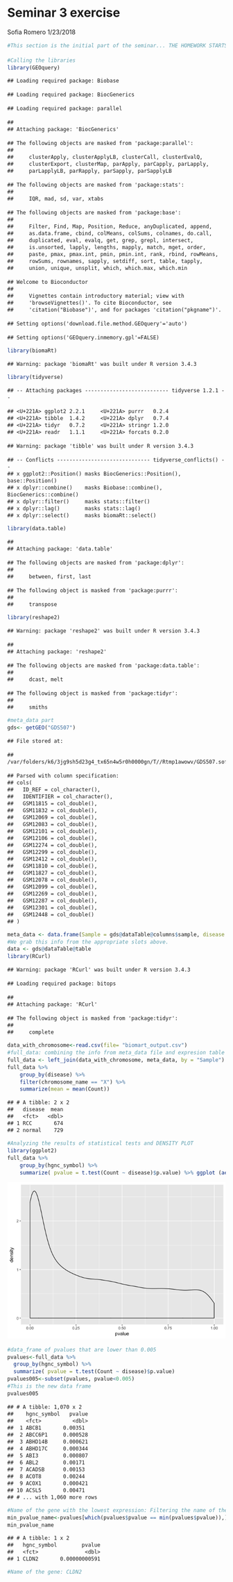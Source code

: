Seminar 3 exercise
================
Sofia Romero
1/23/2018

``` r
#This section is the initial part of the seminar... THE HOMEWORK STARTS FROM THE PLOT

#Calling the libraries
library(GEOquery)
```

    ## Loading required package: Biobase

    ## Loading required package: BiocGenerics

    ## Loading required package: parallel

    ## 
    ## Attaching package: 'BiocGenerics'

    ## The following objects are masked from 'package:parallel':
    ## 
    ##     clusterApply, clusterApplyLB, clusterCall, clusterEvalQ,
    ##     clusterExport, clusterMap, parApply, parCapply, parLapply,
    ##     parLapplyLB, parRapply, parSapply, parSapplyLB

    ## The following objects are masked from 'package:stats':
    ## 
    ##     IQR, mad, sd, var, xtabs

    ## The following objects are masked from 'package:base':
    ## 
    ##     Filter, Find, Map, Position, Reduce, anyDuplicated, append,
    ##     as.data.frame, cbind, colMeans, colSums, colnames, do.call,
    ##     duplicated, eval, evalq, get, grep, grepl, intersect,
    ##     is.unsorted, lapply, lengths, mapply, match, mget, order,
    ##     paste, pmax, pmax.int, pmin, pmin.int, rank, rbind, rowMeans,
    ##     rowSums, rownames, sapply, setdiff, sort, table, tapply,
    ##     union, unique, unsplit, which, which.max, which.min

    ## Welcome to Bioconductor
    ## 
    ##     Vignettes contain introductory material; view with
    ##     'browseVignettes()'. To cite Bioconductor, see
    ##     'citation("Biobase")', and for packages 'citation("pkgname")'.

    ## Setting options('download.file.method.GEOquery'='auto')

    ## Setting options('GEOquery.inmemory.gpl'=FALSE)

``` r
library(biomaRt)
```

    ## Warning: package 'biomaRt' was built under R version 3.4.3

``` r
library(tidyverse)
```

    ## -- Attaching packages --------------------------- tidyverse 1.2.1 --

    ## <U+221A> ggplot2 2.2.1     <U+221A> purrr   0.2.4
    ## <U+221A> tibble  1.4.2     <U+221A> dplyr   0.7.4
    ## <U+221A> tidyr   0.7.2     <U+221A> stringr 1.2.0
    ## <U+221A> readr   1.1.1     <U+221A> forcats 0.2.0

    ## Warning: package 'tibble' was built under R version 3.4.3

    ## -- Conflicts ------------------------------ tidyverse_conflicts() --
    ## x ggplot2::Position() masks BiocGenerics::Position(), base::Position()
    ## x dplyr::combine()    masks Biobase::combine(), BiocGenerics::combine()
    ## x dplyr::filter()     masks stats::filter()
    ## x dplyr::lag()        masks stats::lag()
    ## x dplyr::select()     masks biomaRt::select()

``` r
library(data.table)
```

    ## 
    ## Attaching package: 'data.table'

    ## The following objects are masked from 'package:dplyr':
    ## 
    ##     between, first, last

    ## The following object is masked from 'package:purrr':
    ## 
    ##     transpose

``` r
library(reshape2)
```

    ## Warning: package 'reshape2' was built under R version 3.4.3

    ## 
    ## Attaching package: 'reshape2'

    ## The following objects are masked from 'package:data.table':
    ## 
    ##     dcast, melt

    ## The following object is masked from 'package:tidyr':
    ## 
    ##     smiths

``` r
#meta_data part
gds<- getGEO("GDS507")
```

    ## File stored at:

    ## /var/folders/k6/3jg9sh5d23g4_tx65n4w5r0h0000gn/T//Rtmp1awowv/GDS507.soft.gz

    ## Parsed with column specification:
    ## cols(
    ##   ID_REF = col_character(),
    ##   IDENTIFIER = col_character(),
    ##   GSM11815 = col_double(),
    ##   GSM11832 = col_double(),
    ##   GSM12069 = col_double(),
    ##   GSM12083 = col_double(),
    ##   GSM12101 = col_double(),
    ##   GSM12106 = col_double(),
    ##   GSM12274 = col_double(),
    ##   GSM12299 = col_double(),
    ##   GSM12412 = col_double(),
    ##   GSM11810 = col_double(),
    ##   GSM11827 = col_double(),
    ##   GSM12078 = col_double(),
    ##   GSM12099 = col_double(),
    ##   GSM12269 = col_double(),
    ##   GSM12287 = col_double(),
    ##   GSM12301 = col_double(),
    ##   GSM12448 = col_double()
    ## )

``` r
meta_data <- data.frame(Sample = gds@dataTable@columns$sample, disease = gds@dataTable@columns$disease.state)
#We grab this info from the appropriate slots above. 
data <- gds@dataTable@table
library(RCurl)
```

    ## Warning: package 'RCurl' was built under R version 3.4.3

    ## Loading required package: bitops

    ## 
    ## Attaching package: 'RCurl'

    ## The following object is masked from 'package:tidyr':
    ## 
    ##     complete

``` r
data_with_chromosome<-read.csv(file= "biomart_output.csv")
#full_data: combining the info from meta_data file and expresion table 
full_data <- left_join(data_with_chromosome, meta_data, by = "Sample")
full_data %>% 
    group_by(disease) %>% 
    filter(chromosome_name == "X") %>% 
    summarize(mean = mean(Count))
```

    ## # A tibble: 2 x 2
    ##   disease  mean
    ##   <fct>   <dbl>
    ## 1 RCC       674
    ## 2 normal    729

``` r
#Analyzing the results of statistical tests and DENSITY PLOT
library(ggplot2)
full_data %>% 
    group_by(hgnc_symbol) %>% 
    summarize( pvalue = t.test(Count ~ disease)$p.value) %>% ggplot (aes(x=pvalue))+ geom_density()
```

![](Seminar3_Excersice_files/figure-markdown_github/unnamed-chunk-1-1.png)

``` r
#data_frame of pvalues that are lower than 0.005
pvalues<-full_data %>% 
  group_by(hgnc_symbol) %>% 
  summarize( pvalue = t.test(Count ~ disease)$p.value)
pvalues005<-subset(pvalues, pvalue<0.005)
#This is the new data frame
pvalues005
```

    ## # A tibble: 1,070 x 2
    ##    hgnc_symbol   pvalue
    ##    <fct>          <dbl>
    ##  1 ABCB1       0.00351 
    ##  2 ABCC6P1     0.000528
    ##  3 ABHD14B     0.000621
    ##  4 ABHD17C     0.000344
    ##  5 ABI3        0.000807
    ##  6 ABL2        0.00171 
    ##  7 ACADSB      0.00153 
    ##  8 ACOT8       0.00244 
    ##  9 ACOX1       0.000421
    ## 10 ACSL5       0.00471 
    ## # ... with 1,060 more rows

``` r
#Name of the gene with the lowest expression: Filtering the name of the gene that vas the lowest p value, I found those genes by subsetting those genes which pvalue is equal to the min value previously found
min_pvalue_name<-pvalues[which(pvalues$pvalue == min(pvalues$pvalue)),]
min_pvalue_name
```

    ## # A tibble: 1 x 2
    ##   hgnc_symbol        pvalue
    ##   <fct>               <dbl>
    ## 1 CLDN2       0.00000000591

``` r
#Name of the gene: CLDN2
```
